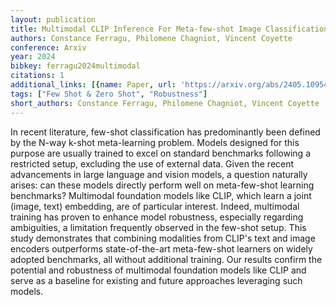 ```yaml
---
layout: publication
title: Multimodal CLIP Inference For Meta-few-shot Image Classification
authors: Constance Ferragu, Philomene Chagniot, Vincent Coyette
conference: Arxiv
year: 2024
bibkey: ferragu2024multimodal
citations: 1
additional_links: [{name: Paper, url: 'https://arxiv.org/abs/2405.10954'}]
tags: ["Few Shot & Zero Shot", "Robustness"]
short_authors: Constance Ferragu, Philomene Chagniot, Vincent Coyette
---
```

In recent literature, few-shot classification has predominantly been defined
by the N-way k-shot meta-learning problem. Models designed for this purpose are
usually trained to excel on standard benchmarks following a restricted setup,
excluding the use of external data. Given the recent advancements in large
language and vision models, a question naturally arises: can these models
directly perform well on meta-few-shot learning benchmarks? Multimodal
foundation models like CLIP, which learn a joint (image, text) embedding, are
of particular interest. Indeed, multimodal training has proven to enhance model
robustness, especially regarding ambiguities, a limitation frequently observed
in the few-shot setup. This study demonstrates that combining modalities from
CLIP's text and image encoders outperforms state-of-the-art meta-few-shot
learners on widely adopted benchmarks, all without additional training. Our
results confirm the potential and robustness of multimodal foundation models
like CLIP and serve as a baseline for existing and future approaches leveraging
such models.